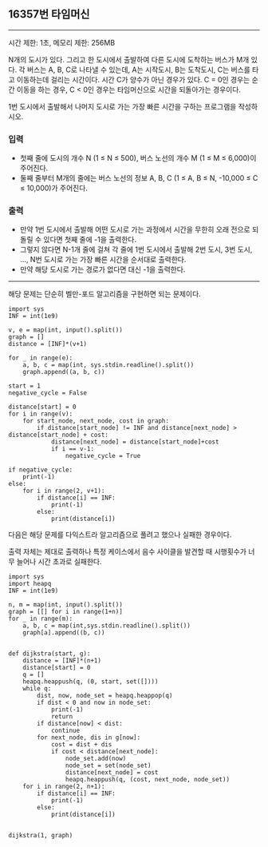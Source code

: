 ## 16357번 타임머신

---

시간 제한: 1초, 메모리 제한: 256MB

N개의 도시가 있다. 그리고 한 도시에서 출발하여 다른 도시에 도착하는 버스가 M개 있다. 각 버스는 A, B, C로 나타낼 수 있는데, A는 시작도시, B는 도착도시, C는 버스를 타고 이동하는데 걸리는 시간이다. 시간 C가 양수가 아닌 경우가 있다. C = 0인 경우는 순간 이동을 하는 경우, C < 0인 경우는 타임머신으로 시간을 되돌아가는 경우이다.

1번 도시에서 출발해서 나머지 도시로 가는 가장 빠른 시간을 구하는 프로그램을 작성하시오.

### 입력

- 첫째 줄에 도시의 개수 N (1 ≤ N ≤ 500), 버스 노선의 개수 M (1 ≤ M ≤ 6,000)이 주어진다.
- 둘째 줄부터 M개의 줄에는 버스 노선의 정보 A, B, C (1 ≤ A, B ≤ N, -10,000 ≤ C ≤ 10,000)가 주어진다. 

### 출력

- 만약 1번 도시에서 출발해 어떤 도시로 가는 과정에서 시간을 무한히 오래 전으로 되돌릴 수 있다면 첫째 줄에 -1을 출력한다. 
- 그렇지 않다면 N-1개 줄에 걸쳐 각 줄에 1번 도시에서 출발해 2번 도시, 3번 도시, ..., N번 도시로 가는 가장 빠른 시간을 순서대로 출력한다. 
- 만약 해당 도시로 가는 경로가 없다면 대신 -1을 출력한다.

---
해당 문제는 단순히 벨만-포드 알고리즘을 구현하면 되는 문제이다.

~~~
import sys
INF = int(1e9)

v, e = map(int, input().split())
graph = []
distance = [INF]*(v+1)

for _ in range(e):
    a, b, c = map(int, sys.stdin.readline().split())
    graph.append((a, b, c))

start = 1
negative_cycle = False

distance[start] = 0
for i in range(v):
    for start_node, next_node, cost in graph:
        if distance[start_node] != INF and distance[next_node] > distance[start_node] + cost:
            distance[next_node] = distance[start_node]+cost
            if i == v-1:
                negative_cycle = True

if negative_cycle:
    print(-1)
else:
    for i in range(2, v+1):
        if distance[i] == INF:
            print(-1)
        else:
            print(distance[i])
~~~

다음은 해당 문제를 다익스트라 알고리즘으로 풀려고 했으나 실패한 경우이다.

출력 자체는 제대로 출력하나 특정 케이스에서 음수 사이클을 발견할 때 시행횟수가 너무 늘어나 시간 초과로 실패한다.

~~~
import sys
import heapq
INF = int(1e9)

n, m = map(int, input().split())
graph = [[] for i in range(1+n)]
for _ in range(m):
    a, b, c = map(int,sys.stdin.readline().split())
    graph[a].append((b, c))


def dijkstra(start, g):
    distance = [INF]*(n+1)
    distance[start] = 0
    q = []
    heapq.heappush(q, (0, start, set([])))
    while q:
        dist, now, node_set = heapq.heappop(q)
        if dist < 0 and now in node_set:
            print(-1)
            return
        if distance[now] < dist:
            continue
        for next_node, dis in g[now]:
            cost = dist + dis
            if cost < distance[next_node]:
                node_set.add(now)
                node_set = set(node_set)
                distance[next_node] = cost
                heapq.heappush(q, (cost, next_node, node_set))
    for i in range(2, n+1):
        if distance[i] == INF:
            print(-1)
        else:
            print(distance[i])


dijkstra(1, graph)

~~~
